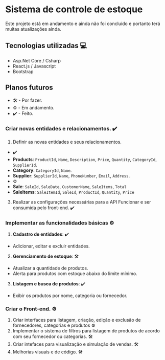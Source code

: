 # Sistema de controle de estoque
Este projeto está em andamento e ainda não foi concluído e portanto terá muitas atualizações ainda.

## Tecnologias utilizadas 💻
* Asp.Net Core / Csharp
* React.js / Javascript
* Bootstrap

## Planos futuros
* 🛠️ - Por fazer.
* ⚙️ - Em andamento.
* ✔️ - Feito.

### Criar novas entidades e relacionamentos. ✔️
1. Definir as novas entidades e seus relacionamentos. 
* ✔️
* **Products**: `ProductId`, `Name`, `Description`, `Price`, `Quantity`, `CategoryId`, `SupplierId`.
* **Category**: `CategoryId`, `Name`.
* **Supplier**: `SupplierId`, `Name`, `PhoneNumber`, `Email`, `Address`.
* ⚙️
* **Sale**: `SaleId`, `SaleDate`, `CustomerName`, `SaleItems`, `Total`
* **SaleItems**: `SaleItemId`, `SaleId`, `ProductId`, `Quantity`, `Price`

3. Realizar as configurações necessárias para a API Funcionar e ser consumida pelo front-end. ✔️

### Implementar as funcionalidades básicas ⚙️

1. **Cadastro de entidades**: ✔️
* Adicionar, editar e excluir entidades.

2. **Gerenciamento de estoque**: 🛠️
* Atualizar a quantidade de produtos.
* Alerta para produtos com estoque abaixo do limite mínimo.

3. **Listagem e busca de produtos**: ✔️
* Exibir os produtos por nome, categoria ou fornecedor.

### Criar o Front-end. ⚙️
1. Criar interfaces para listagem, criação, edição e exclusão de fornecedores, categorias e produtos ⚙️
2. Implementar o sistema de filtros para listagem de produtos de acordo com seu fornecedor ou categorias. 🛠️
3. Criar intefaces para visualização e simulação de vendas. 🛠️
4. Melhorias visuais e de código. 🛠️